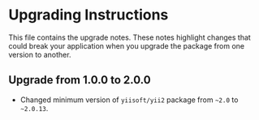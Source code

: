 Upgrading Instructions
======================

This file contains the upgrade notes. These notes highlight changes that could break your
application when you upgrade the package from one version to another.

Upgrade from 1.0.0 to 2.0.0
---------------------------

* Changed minimum version of `yiisoft/yii2` package from `~2.0` to `~2.0.13`.